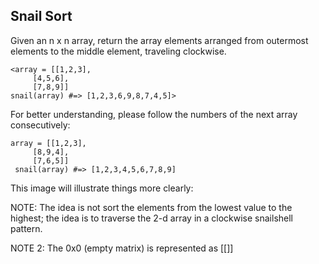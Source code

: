 ## Snail Sort
Given an n x n array, return the array elements arranged from outermost elements to the middle element, traveling clockwise.

    <array = [[1,2,3],
         [4,5,6],
         [7,8,9]]
    snail(array) #=> [1,2,3,6,9,8,7,4,5]>
For better understanding, please follow the numbers of the next array consecutively:

    array = [[1,2,3],
         [8,9,4],
         [7,6,5]]
     snail(array) #=> [1,2,3,4,5,6,7,8,9]
This image will illustrate things more clearly:


NOTE: The idea is not sort the elements from the lowest value to the highest; the idea is to traverse the 2-d array in a clockwise snailshell pattern.

NOTE 2: The 0x0 (empty matrix) is represented as [[]]
